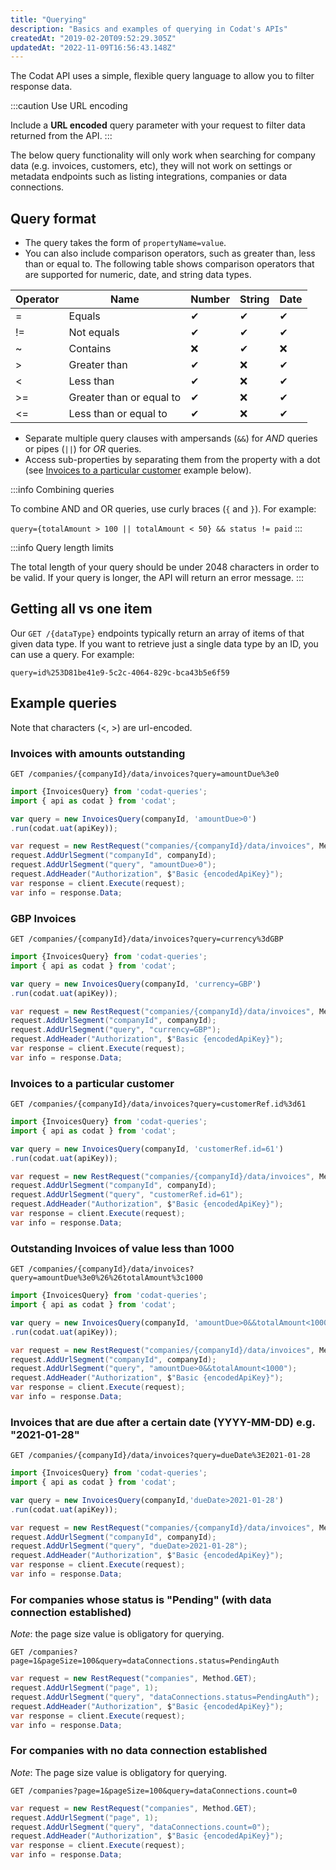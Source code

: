 ```yaml
---
title: "Querying"
description: "Basics and examples of querying in Codat's APIs"
createdAt: "2019-02-20T09:52:29.305Z"
updatedAt: "2022-11-09T16:56:43.148Z"
---
```


The Codat API uses a simple, flexible query language to allow you to filter response data.

:::caution Use URL encoding

Include a **URL encoded** query parameter with your request to filter data returned from the API.
:::

The below query functionality will only work when searching for company data (e.g. invoices, customers, etc), they will not work on settings or metadata endpoints such as listing integrations, companies or data connections.

## Query format

- The query takes the form of `propertyName=value`.
- You can also include comparison operators, such as greater than, less than or equal to. The following table shows comparison operators that are supported for numeric, date, and string data types.

| Operator 	| Name                     	| Number 	| String 	| Date 	|
|----------	|--------------------------	|--------	|--------	|------	|
| =        	| Equals                   	| ✔      	| ✔      	| ✔    	|
| !=       	| Not equals               	| ✔      	| ✔      	| ✔    	|
| ~        	| Contains                 	| ❌      	| ✔      	| ❌    	|
| >        	| Greater than             	| ✔      	| ❌      	| ✔    	|
| <        	| Less than                	| ✔      	| ❌      	| ✔    	|
| >=       	| Greater than or equal to 	| ✔      	| ❌      	| ✔    	|
| <=       	| Less than or equal to    	| ✔      	| ❌      	| ✔    	|

- Separate multiple query clauses with ampersands (`&&`) for _AND_ queries or pipes (`||`) for _OR_ queries.
- Access sub-properties by separating them from the property with a dot (see [Invoices to a particular customer](/using-the-api/querying#invoices-to-a-particular-customer) example below).

:::info Combining queries

To combine AND and OR queries, use curly braces (`{` and `}`). For example:

`query={totalAmount > 100 || totalAmount < 50} && status != paid`
:::

:::info Query length limits

The total length of your query should be under 2048 characters in order to be valid. If your query is longer, the API will return an error message.
:::

## Getting all vs one item

Our `GET /{dataType}` endpoints typically return an array of items of that given data type. If you want to retrieve just a single data type by an ID, you can use a query. For example:

`query=id%253D81be41e9-5c2c-4064-829c-bca43b5e6f59`

## Example queries

Note that characters (<, >) are url-encoded.

### Invoices with amounts outstanding

<Tabs>
<TabItem value="http" label="HTTP">

```http
GET /companies/{companyId}/data/invoices?query=amountDue%3e0
```

</TabItem>
<TabItem value="javascript" label="Javascript">

```javascript
import {InvoicesQuery} from 'codat-queries';
import { api as codat } from 'codat';

var query = new InvoicesQuery(companyId, 'amountDue>0')
.run(codat.uat(apiKey));
```
</TabItem>
<TabItem value="csharp" label="C#">

```csharp
var request = new RestRequest("companies/{companyId}/data/invoices", Method.GET);
request.AddUrlSegment("companyId", companyId);
request.AddUrlSegment("query", "amountDue>0");
request.AddHeader("Authorization", $"Basic {encodedApiKey}");
var response = client.Execute(request);
var info = response.Data;
```
</TabItem>
</Tabs>

### GBP Invoices

<Tabs>
<TabItem value="http" label="HTTP">

```http
GET /companies/{companyId}/data/invoices?query=currency%3dGBP
```

</TabItem>
<TabItem value="javascript" label="Javascript">

```javascript
import {InvoicesQuery} from 'codat-queries';
import { api as codat } from 'codat';

var query = new InvoicesQuery(companyId, 'currency=GBP')
.run(codat.uat(apiKey));
```
</TabItem>
<TabItem value="csharp" label="C#">

```csharp
var request = new RestRequest("companies/{companyId}/data/invoices", Method.GET);
request.AddUrlSegment("companyId", companyId);
request.AddUrlSegment("query", "currency=GBP");
request.AddHeader("Authorization", $"Basic {encodedApiKey}");
var response = client.Execute(request);
var info = response.Data;
```
</TabItem>
</Tabs>

### Invoices to a particular customer

<Tabs>
<TabItem value="http" label="HTTP">

```http
GET /companies/{companyId}/data/invoices?query=customerRef.id%3d61
```

</TabItem>
<TabItem value="javascript" label="Javascript">

```javascript
import {InvoicesQuery} from 'codat-queries';
import { api as codat } from 'codat';

var query = new InvoicesQuery(companyId, 'customerRef.id=61')
.run(codat.uat(apiKey));
```
</TabItem>
<TabItem value="csharp" label="C#">

```csharp
var request = new RestRequest("companies/{companyId}/data/invoices", Method.GET);
request.AddUrlSegment("companyId", companyId);
request.AddUrlSegment("query", "customerRef.id=61");
request.AddHeader("Authorization", $"Basic {encodedApiKey}");
var response = client.Execute(request);
var info = response.Data;
```
</TabItem>
</Tabs>

### Outstanding Invoices of value less than 1000

<Tabs>
<TabItem value="http" label="HTTP">

```http
GET /companies/{companyId}/data/invoices?query=amountDue%3e0%26%26totalAmount%3c1000
```

</TabItem>
<TabItem value="javascript" label="Javascript">

```javascript
import {InvoicesQuery} from 'codat-queries';
import { api as codat } from 'codat';

var query = new InvoicesQuery(companyId, 'amountDue>0&&totalAmount<1000')
.run(codat.uat(apiKey));
```
</TabItem>
<TabItem value="csharp" label="C#">

```csharp
var request = new RestRequest("companies/{companyId}/data/invoices", Method.GET);
request.AddUrlSegment("companyId", companyId);
request.AddUrlSegment("query", "amountDue>0&&totalAmount<1000");
request.AddHeader("Authorization", $"Basic {encodedApiKey}");
var response = client.Execute(request);
var info = response.Data;
```
</TabItem>
</Tabs>

### Invoices that are due after a certain date (YYYY-MM-DD) e.g. "2021-01-28"

<Tabs>
<TabItem value="http" label="HTTP">

```http
GET /companies/{companyId}/data/invoices?query=dueDate%3E2021-01-28
```

</TabItem>
<TabItem value="javascript" label="Javascript">

```javascript
import {InvoicesQuery} from 'codat-queries';
import { api as codat } from 'codat';

var query = new InvoicesQuery(companyId,'dueDate>2021-01-28')
.run(codat.uat(apiKey));
```
</TabItem>
<TabItem value="csharp" label="C#">

```csharp
var request = new RestRequest("companies/{companyId}/data/invoices", Method.GET);
request.AddUrlSegment("companyId", companyId);
request.AddUrlSegment("query", "dueDate>2021-01-28");
request.AddHeader("Authorization", $"Basic {encodedApiKey}");
var response = client.Execute(request);
var info = response.Data;
```
</TabItem>
</Tabs>

### For companies whose status is "Pending" (with data connection established)

_Note_: the page size value is obligatory for querying.

<Tabs>
<TabItem value="http" label="HTTP">

```http
GET /companies?page=1&pageSize=100&query=dataConnections.status=PendingAuth
```
</TabItem>
<TabItem value="csharp" label="C#">

```csharp
var request = new RestRequest("companies", Method.GET);
request.AddUrlSegment("page", 1);
request.AddUrlSegment("query", "dataConnections.status=PendingAuth");
request.AddHeader("Authorization", $"Basic {encodedApiKey}");
var response = client.Execute(request);
var info = response.Data;
```
</TabItem>
</Tabs>

### For companies with no data connection established

*Note*: The page size value is obligatory for querying.

<Tabs>
<TabItem value="http" label="HTTP">

```http
GET /companies?page=1&pageSize=100&query=dataConnections.count=0
```
</TabItem>
<TabItem value="csharp" label="C#">

```csharp
var request = new RestRequest("companies", Method.GET);
request.AddUrlSegment("page", 1);
request.AddUrlSegment("query", "dataConnections.count=0");
request.AddHeader("Authorization", $"Basic {encodedApiKey}");
var response = client.Execute(request);
var info = response.Data;
```
</TabItem>
</Tabs>